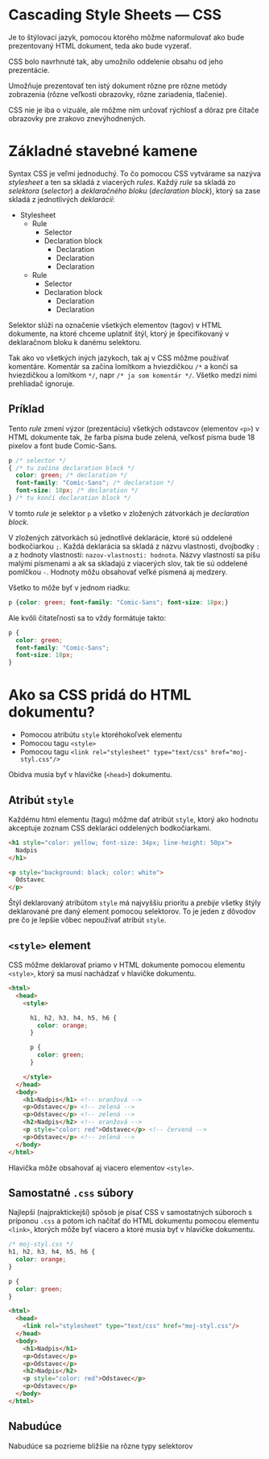 # Cascading Style Sheets — CSS

Je to štýlovací jazyk, pomocou ktorého môžme naformulovať ako bude prezentovaný
HTML dokument, teda ako bude vyzerať.

CSS bolo navrhnuté tak, aby umožnilo oddelenie obsahu od jeho prezentácie.

Umožňuje prezentovať ten istý dokument rôzne pre rôzne metódy zobrazenia
(rôzne veľkosti obrazovky, rôzne zariadenia, tlačenie).

CSS nie je iba o vizuále, ale môžme ním určovať rýchlosť a dôraz pre čítače
obrazovky pre zrakovo znevýhodnených.

# Základné stavebné kamene

Syntax CSS je veľmi jednoduchý. To čo pomocou CSS vytvárame sa nazýva
_stylesheet_ a ten sa skladá z viacerých _rules_. Každý _rule_ sa skladá zo
_selektora_ (_selector_) a _deklaračného bloku_ (_declaration block_),
ktorý sa zase skladá z jednotlivých _deklarácií_:

* Stylesheet
  * Rule
    * Selector
    * Declaration block
      * Declaration
      * Declaration
      * Declaration
  * Rule
    * Selector
    * Declaration block
      * Declaration
      * Declaration

Selektor slúži na označenie všetkých elementov (tagov) v HTML dokumente, na
ktoré chceme uplatniť štýl, ktorý je špecifikovaný v deklaračnom bloku k
danému selektoru.

Tak ako vo všetkých iných jazykoch, tak aj v CSS môžme používať komentáre.
Komentár sa začína lomítkom a hviezdičkou `/*` a končí sa hviezdičkou a
lomítkom `*/`, napr `/* ja som komentár */`.
Všetko medzi nimi prehliadač ignoruje.

## Príklad

Tento _rule_ zmení výzor (prezentáciu) všetkých odstavcov (elementov `<p>`)
v HTML dokumente tak, že farba písma bude zelená, veľkosť písma bude 18 pixelov
a font bude Comic-Sans.

```css
p /* selector */
{ /* tu začína declaration block */
  color: green; /* declaration */
  font-family: "Comic-Sans"; /* declaration */
  font-size: 18px; /* declaration */
} /* tu končí declaration block */
```

V tomto _rule_ je selektor `p` a všetko v zložených zátvorkách je
_declaration block_.

V zložených zátvorkách sú jednotlivé deklarácie,
ktoré sú oddelené bodkočiarkou `;`. Každá deklarácia sa skladá z názvu vlastnosti,
dvojbodky `:` a z hodnoty vlastnosti: `nazov-vlastnosti: hodnota`.
Názvy vlastností sa píšu malými písmenami a ak sa skladajú z viacerých slov, tak
tie sú oddelené pomlčkou `-`. Hodnoty môžu obsahovať veľké písmená aj medzery.

Všetko to môže byť v jednom riadku:

```css
p {color: green; font-family: "Comic-Sans"; font-size: 18px;}
```

Ale kvôli čitateľnosti sa to vždy formátuje takto:

```css
p {
  color: green;
  font-family: "Comic-Sans";
  font-size: 18px;
}
```

# Ako sa CSS pridá do HTML dokumentu?

* Pomocou atribútu `style` ktoréhokoľvek elementu
* Pomocou tagu `<style>`
* Pomocou tagu `<link rel="stylesheet" type="text/css" href="moj-styl.css"/>`

Obidva musia byť v hlavičke (`<head>`) dokumentu.

## Atribút `style`

Každému html elementu (tagu) môžme dať atribút `style`, ktorý ako hodnotu
akceptuje zoznam CSS deklaráci oddelených bodkočiarkami.

```html
<h1 style="color: yellow; font-size: 34px; line-height: 50px">
  Nadpis
</h1>

<p style="background: black; color: white">
  Odstavec
</p>
```

Štýl deklarovaný atribútom `style` má najvyššiu prioritu a _prebije_ všetky
štýly deklarované pre daný element pomocou selektorov. To je jeden z dôvodov
pre čo je lepšie vôbec nepoužívať atribút `style`.

## `<style>` element

CSS môžme deklarovať priamo v HTML dokumente pomocou elementu `<style>`,
ktorý sa musí nachádzať v hlavičke dokumentu.

```html
<html>
  <head>
    <style>

      h1, h2, h3, h4, h5, h6 {
        color: orange;
      }

      p {
        color: green;
      }

    </style>
  </head>
  <body>
    <h1>Nadpis</h1> <!-- oranžová -->
    <p>Odstavec</p> <!-- zelená -->
    <p>Odstavec</p> <!-- zelená -->
    <h2>Nadpis</h2> <!-- oranžová -->
    <p style="color: red">Odstavec</p> <!-- červená -->
    <p>Odstavec</p> <!-- zelená -->
  </body>
</html>
```

Hlavička môže obsahovať aj viacero elementov `<style>`.

## Samostatné `.css` súbory

Najlepší (najpraktickejší) spôsob je písať CSS v samostatných súboroch s
príponou `.css` a potom ich načítať do HTML dokumentu pomocou elementu
`<link>`, ktorých môže byť viacero a ktoré musia byť v hlavičke dokumentu.

```css
/* moj-styl.css */
h1, h2, h3, h4, h5, h6 {
  color: orange;
}

p {
  color: green;
}
```

```html
<html>
  <head>
    <link rel="stylesheet" type="text/css" href="moj-styl.css"/>
  </head>
  <body>
    <h1>Nadpis</h1>
    <p>Odstavec</p>
    <p>Odstavec</p>
    <h2>Nadpis</h2>
    <p style="color: red">Odstavec</p>
    <p>Odstavec</p>
  </body>
</html>
```

## Nabudúce

Nabudúce sa pozrieme bližšie na rôzne typy selektorov
